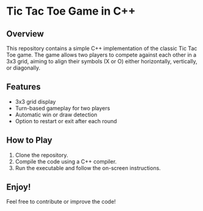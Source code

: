 # Tic Tac Toe Game in C++

## Overview

This repository contains a simple C++ implementation of the classic Tic Tac Toe game. The game allows two players to compete against each other in a 3x3 grid, aiming to align their symbols (X or O) either horizontally, vertically, or diagonally.

## Features

- 3x3 grid display
- Turn-based gameplay for two players
- Automatic win or draw detection
- Option to restart or exit after each round

## How to Play

1. Clone the repository.
2. Compile the code using a C++ compiler.
3. Run the executable and follow the on-screen instructions.

## Enjoy!

Feel free to contribute or improve the code!

